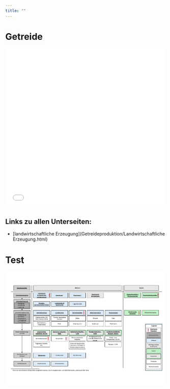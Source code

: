 ```yaml
---
title: ""
---
```


# Getreide

<iframe src="Getreide-Schaubild.pdf" style="width: 100%; height: 500px; border: none;"></iframe>

## Links zu allen Unterseiten:

- [landwirtschaftliche Erzeugung](Getreideproduktion/Landwirtschaftliche Erzeugung.html)

# Test

<img src="Getreide-Schaubild.pdf" usemap="#image-map" />
<map name="image-map">
  <area target="_blank" alt="Getreideproduktion" title="Getreideproduktion" href="Getreideproduktion/Landwirtschaftliche Erzeugung.html" coords="34,44,270,350" shape="rect">
</map>
